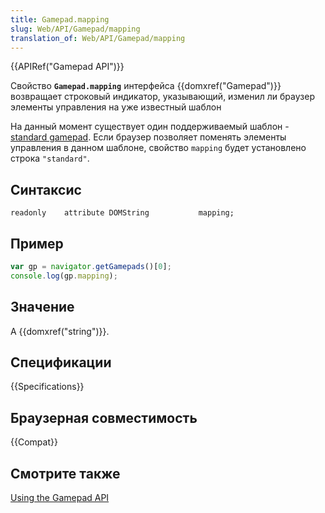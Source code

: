 ```yaml
---
title: Gamepad.mapping
slug: Web/API/Gamepad/mapping
translation_of: Web/API/Gamepad/mapping
---
```


{{APIRef("Gamepad API")}}

Свойство **`Gamepad.mapping`** интерфейса {{domxref("Gamepad")}} возвращает строковый индикатор, указывающий, изменил ли браузер элементы управления на уже известный шаблон

На данный момент существует один поддерживаемый шаблон - [standard gamepad](https://dvcs.w3.org/hg/gamepad/raw-file/default/gamepad.html#remapping). Если браузер позволяет поменять элементы управления в данном шаблоне, свойство `mapping` будет установлено строка `"standard"`.

## Синтаксис

```
readonly    attribute DOMString           mapping;
```

## Пример

```js
var gp = navigator.getGamepads()[0];
console.log(gp.mapping);
```

## Значение

A {{domxref("string")}}.

## Спецификации

{{Specifications}}

## Браузерная совместимость

{{Compat}}

## Смотрите также

[Using the Gamepad API](/ru/docs/Web/Guide/API/Gamepad)
